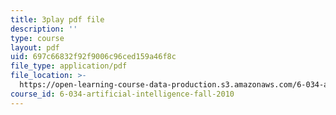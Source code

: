 ```yaml
---
title: 3play pdf file
description: ''
type: course
layout: pdf
uid: 697c66832f92f9006c96ced159a46f8c
file_type: application/pdf
file_location: >-
  https://open-learning-course-data-production.s3.amazonaws.com/6-034-artificial-intelligence-fall-2010/697c66832f92f9006c96ced159a46f8c_SXBG3RGr_Rc.pdf
course_id: 6-034-artificial-intelligence-fall-2010
---
```

